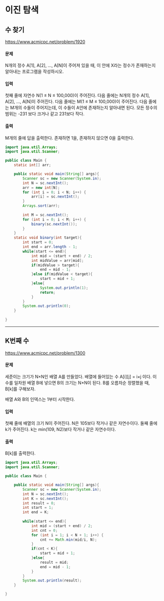 # 이진 탐색

## 수 찾기
https://www.acmicpc.net/problem/1920

#### 문제
N개의 정수 A[1], A[2], …, A[N]이 주어져 있을 때, 이 안에 X라는 정수가 존재하는지 알아내는 프로그램을 작성하시오.

#### 입력
첫째 줄에 자연수 N(1 ≤ N ≤ 100,000)이 주어진다. 다음 줄에는 N개의 정수 A[1], A[2], …, A[N]이 주어진다. 다음 줄에는 M(1 ≤ M ≤ 100,000)이 주어진다. 다음 줄에는 M개의 수들이 주어지는데, 이 수들이 A안에 존재하는지 알아내면 된다. 모든 정수의 범위는 -231 보다 크거나 같고 231보다 작다.

#### 출력
M개의 줄에 답을 출력한다. 존재하면 1을, 존재하지 않으면 0을 출력한다.

```java
import java.util.Arrays;
import java.util.Scanner;

public class Main {
    static int[] arr;

    public static void main(String[] args){
        Scanner sc = new Scanner(System.in);
        int N = sc.nextInt();
        arr = new int[N];
        for (int i = 0; i < N; i++) {
            arr[i] = sc.nextInt();
        }
        Arrays.sort(arr);
        
        int M = sc.nextInt();
        for (int i = 0; i < M; i++) {
            binary(sc.nextInt());
        }
    }
    static void binary(int target){
        int start = 0;
        int end = arr.length - 1;
        while(start <= end){
            int mid = (start + end) / 2;
            int midValue = arr[mid];
            if(midValue > target){
                end = mid - 1;
            }else if(midValue < target){
                start = mid + 1;
            }else{
                System.out.println(1);
                return;
            }
        }
        System.out.println(0);
    }
    
}
```
***
## K번째 수
https://www.acmicpc.net/problem/1300

#### 문제
세준이는 크기가 N×N인 배열 A를 만들었다. 배열에 들어있는 수 A[i][j] = i×j 이다. 이 수를 일차원 배열 B에 넣으면 B의 크기는 N×N이 된다. B를 오름차순 정렬했을 때, B[k]를 구해보자.

배열 A와 B의 인덱스는 1부터 시작한다.

#### 입력
첫째 줄에 배열의 크기 N이 주어진다. N은 105보다 작거나 같은 자연수이다. 둘째 줄에 k가 주어진다. k는 min(109, N2)보다 작거나 같은 자연수이다.

#### 출력
B[k]를 출력한다.

```java
import java.util.Arrays;
import java.util.Scanner;

public class Main {

    public static void main(String[] args){
        Scanner sc = new Scanner(System.in);
        int N = sc.nextInt();
        int K = sc.nextInt();
        int result = 0;
        int start = 1;
        int end = K;
        
        while(start <= end){
            int mid = (start + end) / 2;
            int cnt = 0;
            for (int i = 1; i < N + 1; i++) {
                cnt += Math.min(mid/i, N);
            }
            if(cnt < K){
                start = mid + 1;
            }else{
                result = mid;
                end = mid - 1;
            }
        }
        System.out.println(result);
    }

}
```
